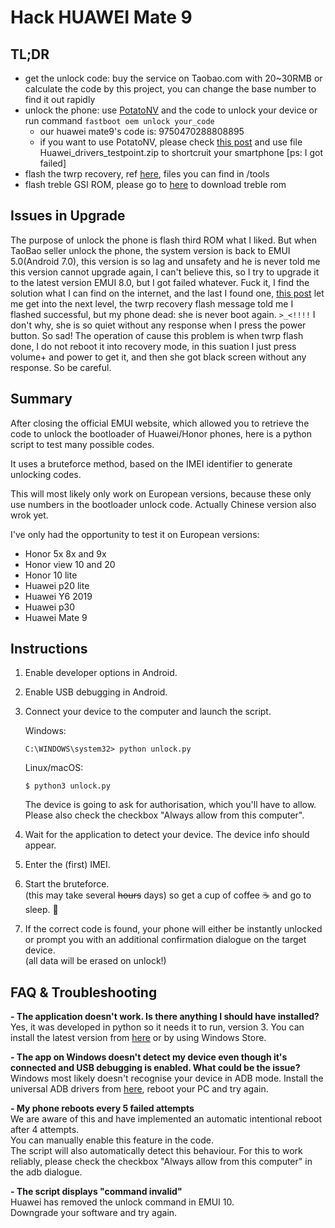# Hack HUAWEI Mate 9

## TL;DR

- get the unlock code: buy the service on Taobao.com with 20~30RMB or calculate the code by this project, you can change the base number to find it out rapidly
- unlock the phone: use [PotatoNV](https://github.com/mashed-potatoes/PotatoNV) and the code to unlock your device or run command `fastboot oem unlock your_code`
    - our huawei mate9's code is: 9750470288808895
    - if you want to use PotatoNV, please check [this post](https://github.com/mashed-potatoes/PotatoNV/issues/20) and use file Huawei_drivers_testpoint.zip to shortcruit your smartphone [ps: I got failed]
- flash the twrp recovery, ref [here](https://forum.xda-developers.com/t/recovery-27-09-2017-3-1-1-0-twrp-for-the-huawei-mate-9-hi3660.3515617/), files you can find in /tools
- flash treble GSI ROM, please go to [here](https://github.com/phhusson/treble_experimentations/releases) to download treble rom

## Issues in Upgrade
 
The purpose of unlock the phone is flash third ROM what I liked. But when TaoBao seller unlock the phone, the system version is back to EMUI 5.0(Android 7.0), this version is so lag and unsafety and he is never told me this version cannot upgrade again, I can't believe this, so I try to upgrade it to the latest version EMUI 8.0, but I got failed whatever. Fuck it, I find the solution what I can find on the internet, and the last I found one, [this post](https://club.huawei.com/thread-17096431-1-1.html?extra=filter%3Dtypeid%26typeid%3D4298%26page%3D1) let me get into the next level, the twrp recovery flash message told me I flashed successful, but my phone dead: she is never boot again. `>_<!!!!` I don't why, she is so quiet without any response when I press the power button. So sad! The operation of cause this problem is when twrp flash done, I do not reboot it into recovery mode, in this suation I just press volume+ and power to get it, and then she got black screen without any response. So be careful.  

## Summary

After closing the official EMUI website,
which allowed you to retrieve the code to unlock the bootloader of Huawei/Honor phones, 
here is a python script to test many possible codes.

It uses a bruteforce method, based on the IMEI identifier to generate unlocking codes.

This will most likely only work on European versions, 
because these only use numbers in the bootloader unlock code.
Actually Chinese version also wrok yet.

I've only had the opportunity to test it on European versions:
- Honor  5x 8x and 9x
- Honor  view 10 and 20
- Honor  10 lite
- Huawei p20 lite
- Huawei Y6 2019
- Huawei p30
- Huawei Mate 9


## Instructions

1. Enable developer options in Android.
1. Enable USB debugging in Android.
1. Connect your device to the computer and launch the script.

    Windows:
    ```batch
    C:\WINDOWS\system32> python unlock.py
    ```
    Linux/macOS:
    ```shell
    $ python3 unlock.py
    ```
    The device is going to ask for authorisation, which you'll have to allow.  
    Please also check the checkbox "Always allow from this computer".
1. Wait for the application to detect your device. The device info should appear.
1. Enter the (first) IMEI.
1. Start the bruteforce.  
    (this may take several ~~hours~~ days) so get a cup of coffee ☕ and go to sleep. 💫 
1. If the correct code is found, your phone will either be instantly unlocked or prompt you with an additional confirmation dialogue on the target device.  
    (all data will be erased on unlock!)


## FAQ & Troubleshooting

**- The application doesn't work. Is there anything I should have installed?**  
Yes, it was developed in python so it needs it to run, version 3. You can install the latest version from [here](https://www.python.org/downloads/) or by using Windows Store.

**- The app on Windows doesn't detect my device even though it's connected and USB debugging is enabled. What could be the issue?**  
Windows most likely doesn't recognise your device in ADB mode. Install the universal ADB drivers from [here](http://dl.adbdriver.com/upload/adbdriver.zip), reboot your PC and try again.

**- My phone reboots every 5 failed attempts**  
We are aware of this and have implemented an automatic intentional reboot after 4 attempts.  
You can manually enable this feature in the code.  
The script will also automatically detect this behaviour. For this to work reliably, please check the checkbox "Always allow from this computer" in the adb dialogue.

**- The script displays "command invalid"**  
Huawei has removed the unlock command in EMUI 10.  
Downgrade your software and try again.
